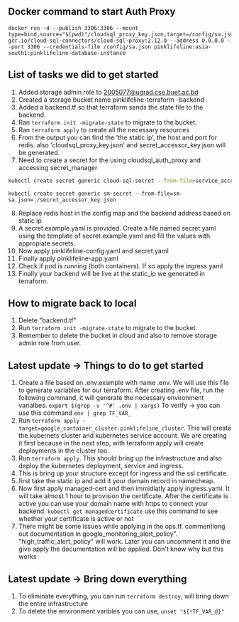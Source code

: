 ## Docker command to start Auth Proxy
```
docker run -d --publish 3306:3306 --mount type=bind,source="$(pwd)"/cloudsql_proxy_key.json,target=/config/sa.json gcr.io/cloud-sql-connectors/cloud-sql-proxy:2.12.0 --address 0.0.0.0 --port 3306 --credentials-file /config/sa.json pinklifeline:asia-south1:pinklifeline-database-instance
```

## List of tasks we did to get started
1. Added storage admin role to 2005077@ugrad.cse.buet.ac.bd
2. Created a storage bucket name pinklifeline-terraform -backend .
3. Added a backend.tf so that terraform sends the state file to the backend.
4. Ran ```terraform init -migrate-state``` to migrate to the bucket.
5. Ran ```terraform apply``` to create all the necessary resources
6. From the output you can find the 'the static ip', the host and port for redis. also 'cloudsql_proxy_key.json' and secret_accessor_key.json will be generated.
7. Need to create a secret for the using cloudsql_auth_proxy and accessing secret_manager 
```bash
kubectl create secret generic cloud-sql-secret --from-file=service_account.json=./cloudsql_proxy_key.json
```
```
kubectl create secret generic sm-secret --from-file=sm-sa.json=./secret_accessor_key.json
```
8. Replace redis host in the config map and the backend address based on static ip
9. A secret.example.yaml is provided. Create a file named secret.yaml using the template of secret.example.yaml and fill the values with appropiate secrets.
10. Now apply pinklifeline-config.yaml and secret.yaml
11. Finally apply pinklifeline-app.yaml
12. Check if pod is running (both containers). If so apply the ingress.yaml
13. Finally your backend will be live at the static_ip we generated in terraform.


## How to migrate back to local
1. Delete "backend.tf"
2. Run ```terraform init -migrate-state``` to migrate to the bucket.
3. Remember to delete the bucket in cloud and also to remove storage admin role from user.

## Latest update -> Things to do to get started
1. Create a file based on .env.example with name .env. We will use this file to generate variables for our terraform. After creating .env file, run the following command, it will generate the necessary environment varialbes.
```export $(grep -v '^#' .env | xargs)``` 
To verify -> you can use this command ```env | grep TF_VAR_```
2. Run ```terraform apply -target=google_container_cluster.pinklifeline_cluster```. This will create the kubernets cluster and kubernetes service account. We are creating it first because in the next step, with terraform apply will create deployments in the cluster too.
3. Run ```terraform apply```. This should bring up the infrastructure and also deploy the kubernetes deployment, service and ingress.
4. This is bring up your structure except for ingress and the ssl certificate.
5. first take the static ip and add it your domain record in namecheap.
6. Now first apply managed-cert and then immidiatly apply ingress.yaml. It will take almost 1 hour to provision the certificate. After the certificate is active you can use your domain name with https to connect your backend. ```kubectl get managedcertificate``` use this command to see whether your certificate is active or not
7. There might be some issues while applying in the ops.tf. commentiong out documentation in google_monitoring_alert_policy". "high_traffic_alert_policy" will work. Later you can uncomment it and the give apply the documentation will be applied. Don't know why but this works
## Latest update -> Bring down everything
1. To eliminate everything, you can run ```terraform destroy```, will bring down the entire infrastructure
2. To delete the environment varibles you can use, ```unset "${!TF_VAR_@}"```